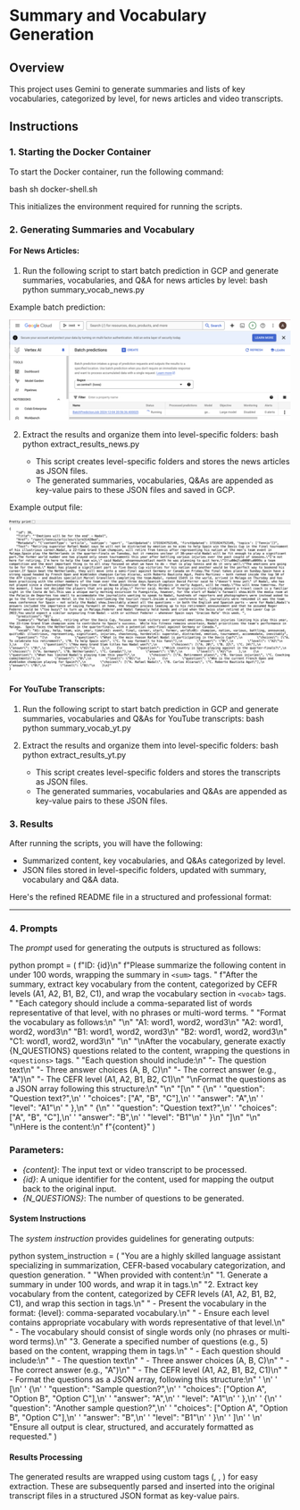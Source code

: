 # Summary and Vocabulary Generation

## Overview
This project uses Gemini to generate summaries and lists of key vocabularies, categorized by level, for news articles and video transcripts.

## Instructions

### 1. Starting the Docker Container
To start the Docker container, run the following command:

bash
sh docker-shell.sh


This initializes the environment required for running the scripts.

### 2. Generating Summaries and Vocabulary

#### For News Articles:
1. Run the following script to start batch prediction in GCP and generate summaries, vocabularies, and Q&A for news articles by level:
   bash
   python summary_vocab_news.py
   
Example batch prediction:

![Screenshot of Results](./batch_pred.png)

2. Extract the results and organize them into level-specific folders:
   bash
   python extract_results_news.py
   

   - This script creates level-specific folders and stores the news articles as JSON files.
   - The generated summaries, vocabularies, Q&As are appended as key-value pairs to these JSON files and saved in GCP.

Example output file:

![Screenshot of Results](./demo.png)


#### For YouTube Transcripts:
1. Run the following script to start batch prediction in GCP and generate summaries, vocabularies and Q&As for YouTube transcripts:
   bash
   python summary_vocab_yt.py
   

2. Extract the results and organize them into level-specific folders:
   bash
   python extract_results_yt.py
   

   - This script creates level-specific folders and stores the transcripts as JSON files.
   - The generated summaries, vocabularies and Q&As are appended as key-value pairs to these JSON files.

### 3. Results
After running the scripts, you will have the following:
- Summarized content, key vocabularies, and Q&As categorized by level.
- JSON files stored in level-specific folders, updated with summary, vocabulary and Q&A data.

Here's the refined README file in a structured and professional format:

---



### 4. Prompts

The *prompt* used for generating the outputs is structured as follows:

python
prompt = (
    f"ID: {id}\n"
    f"Please summarize the following content in under 100 words, wrapping the summary in `<sum>` tags. "
    f"After the summary, extract key vocabulary from the content, categorized by CEFR levels (A1, A2, B1, B2, C1), and wrap the vocabulary section in `<vocab>` tags. "
    "Each category should include a comma-separated list of words representative of that level, with no phrases or multi-word terms. "
    "Format the vocabulary as follows:\n"
    "<vocab>\n"
    "A1: word1, word2, word3\n"
    "A2: word1, word2, word3\n"
    "B1: word1, word2, word3\n"
    "B2: word1, word2, word3\n"
    "C1: word1, word2, word3\n"
    "</vocab>\n"
    "\nAfter the vocabulary, generate exactly {N_QUESTIONS} questions related to the content, wrapping the questions in `<questions>` tags. "
    "Each question should include:\n"
    "- The question text\n"
    "- Three answer choices (A, B, C)\n"
    "- The correct answer (e.g., \"A\")\n"
    "- The CEFR level (A1, A2, B1, B2, C1)\n"
    "\nFormat the questions as a JSON array following this structure:\n"
    "<questions>\n"
    "[\n"
    "    {\n"
    '        "question": "Question text?",\n'
    '        "choices": ["A", "B", "C"],\n'
    '        "answer": "A",\n'
    '        "level": "A1"\n'
    "    },\n"
    "    {\n"
    '        "question": "Question text?",\n'
    '        "choices": ["A", "B", "C"],\n'
    '        "answer": "B",\n'
    '        "level": "B1"\n'
    "    }\n"
    "]\n"
    "</questions>\n"
    "\nHere is the content:\n"
    f"{content}"
)


### Parameters:
- *{content}*: The input text or video transcript to be processed.
- *{id}*: A unique identifier for the content, used for mapping the output back to the original input.
- *{N_QUESTIONS}*: The number of questions to be generated.

#### System Instructions
The *system instruction* provides guidelines for generating outputs:

python
system_instruction = (
    "You are a highly skilled language assistant specializing in summarization, CEFR-based vocabulary categorization, and question generation. "
    "When provided with content:\n"
    "1. Generate a summary in under 100 words, and wrap it in <sum> tags.\n"
    "2. Extract key vocabulary from the content, categorized by CEFR levels (A1, A2, B1, B2, C1), and wrap this section in <vocab> tags.\n"
    "   - Present the vocabulary in the format: {level}: comma-separated vocabulary.\n"
    "   - Ensure each level contains appropriate vocabulary with words representative of that level.\n"
    "   - The vocabulary should consist of single words only (no phrases or multi-word terms).\n"
    "3. Generate a specified number of questions (e.g., 5) based on the content, wrapping them in <questions> tags.\n"
    "   - Each question should include:\n"
    "     - The question text\n"
    "     - Three answer choices (A, B, C)\n"
    "     - The correct answer (e.g., \"A\")\n"
    "     - The CEFR level (A1, A2, B1, B2, C1)\n"
    "   - Format the questions as a JSON array, following this structure:\n"
    '     <questions>\n'
    '     [\n'
    '         {\n'
    '             "question": "Sample question?",\n'
    '             "choices": ["Option A", "Option B", "Option C"],\n'
    '             "answer": "A",\n'
    '             "level": "A1"\n'
    '         },\n'
    '         {\n'
    '             "question": "Another sample question?",\n'
    '             "choices": ["Option A", "Option B", "Option C"],\n'
    '             "answer": "B",\n'
    '             "level": "B1"\n'
    '         }\n'
    '     ]\n'
    '     </questions>\n'
    "Ensure all output is clear, structured, and accurately formatted as requested."
)


#### Results Processing

The generated results are wrapped using custom tags (<sum>, <vocab>, <questions>) for easy extraction. These are subsequently parsed and inserted into the original transcript files in a structured JSON format as key-value pairs.